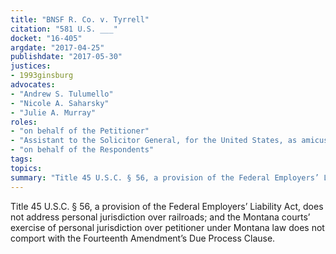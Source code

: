 ```yaml
---
title: "BNSF R. Co. v. Tyrrell"
citation: "581 U.S. ___"
docket: "16-405"
argdate: "2017-04-25"
publishdate: "2017-05-30"
justices:
- 1993ginsburg
advocates:
- "Andrew S. Tulumello"
- "Nicole A. Saharsky"
- "Julie A. Murray"
roles:
- "on behalf of the Petitioner"
- "Assistant to the Solicitor General, for the United States, as amicus curiae, supporting the Petitioner"
- "on behalf of the Respondents"
tags:
topics:
summary: "Title 45 U.S.C. § 56, a provision of the Federal Employers’ Liability Act, does not address personal jurisdiction over railroads; and the Montana courts’ exercise of personal jurisdiction over petitioner under Montana law does not comport with the Fourteenth Amendment’s Due Process Clause."
---
```

Title 45 U.S.C. § 56, a provision of the Federal Employers’ Liability Act, does not address personal jurisdiction over railroads; and the Montana courts’ exercise of personal jurisdiction over petitioner under Montana law does not comport with the Fourteenth Amendment’s Due Process Clause.

